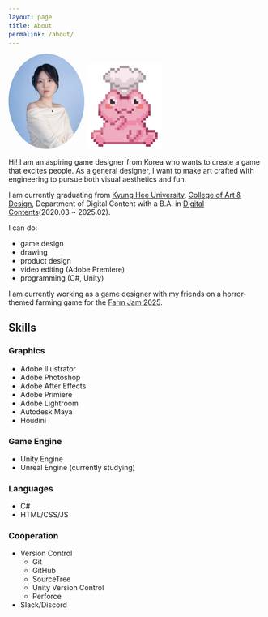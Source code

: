 ```yaml
---
layout: page
title: About
permalink: /about/
---
```


<img src="/assets/images/profile_picture_side.jpg" alt="Profile Image" width="150" style="border-radius: 50%;">

<img src="/assets/images/odd_mune_profile.png" alt="oddmune" width="150">

Hi! I am an aspiring game designer from Korea who wants to create a game that excites people. As a general designer, I want to make art crafted with engineering to pursue both visual aesthetics and fun.

I am currently graduating from [Kyung Hee University](https://www.khu.ac.kr/eng/user/main/view.do), [College of Art & Design](https://and.khu.ac.kr/and_eng/user/main/view.do), Department of Digital Content with a B.A. in [Digital Contents](http://dc.khu.ac.kr/html/)(2020.03 ~ 2025.02).

I can do:

* game design
* drawing
* product design
* video editing (Adobe Premiere)
* programming (C#, Unity)

I am currently working as a game designer with my friends on a horror-themed farming game for the [Farm Jam 2025](https://itch.io/jam/farm-jam-2025).

## Skills

### Graphics

* Adobe Illustrator
* Adobe Photoshop
* Adobe After Effects
* Adobe Primiere
* Adobe Lightroom
* Autodesk Maya
* Houdini

### Game Engine

* Unity Engine
* Unreal Engine (currently studying)

### Languages

* C#
* HTML/CSS/JS

### Cooperation

* Version Control
  * Git
  * GitHub
  * SourceTree
  * Unity Version Control
  * Perforce
* Slack/Discord